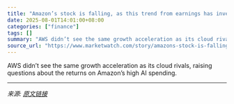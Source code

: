 ```yaml
---
title: "Amazon’s stock is falling, as this trend from earnings has investors worried"
date: 2025-08-01T14:01:00+08:00
categories: ["finance"]
tags: []
summary: "AWS didn’t see the same growth acceleration as its cloud rivals, raising questions about the returns on Amazon’s high AI spending."
source_url: "https://www.marketwatch.com/story/amazons-stock-is-falling-as-this-trend-from-earnings-has-investors-worried-8b86cce2?mod=mw_rss_topstories"
---
```


AWS didn’t see the same growth acceleration as its cloud rivals, raising questions about the returns on Amazon’s high AI spending.

---

*来源: [原文链接](https://www.marketwatch.com/story/amazons-stock-is-falling-as-this-trend-from-earnings-has-investors-worried-8b86cce2?mod=mw_rss_topstories)*
